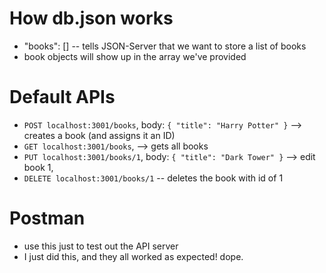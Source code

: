 # How db.json works

- "books": [] -- tells JSON-Server that we want to store a list of books
- book objects will show up in the array we've provided

# Default APIs

- `POST localhost:3001/books`, body: `{ "title": "Harry Potter" }` --> creates a book (and assigns it an ID)
- `GET localhost:3001/books`, --> gets all books
- `PUT localhost:3001/books/1`, body: `{ "title": "Dark Tower" }` --> edit book 1,
- `DELETE localhost:3001/books/1` -- deletes the book with id of 1

# Postman

- use this just to test out the API server
- I just did this, and they all worked as expected! dope.
